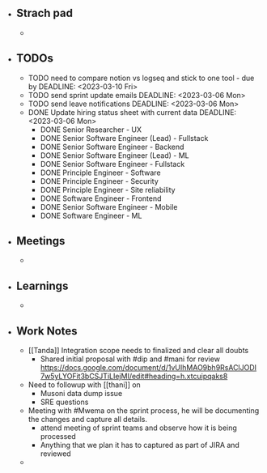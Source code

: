 - ## Strach pad
	-
- ## TODOs
	- TODO  need to compare notion vs logseq and stick to one tool - due by
	  DEADLINE: <2023-03-10 Fri>
	- TODO  send sprint update emails
	  DEADLINE: <2023-03-06 Mon>
	- TODO send leave notifications
	  DEADLINE: <2023-03-06 Mon>
	- DONE Update hiring status sheet with current data
	  DEADLINE: <2023-03-06 Mon>
		- DONE Senior Researcher - UX
		- DONE Senior Software Engineer (Lead) - Fullstack
		- DONE Senior Software Engineer - Backend
		- DONE Senior Software Engineer (Lead) - ML
		- DONE Senior Software Engineer - Fullstack
		- DONE Principle Engineer - Software
		- DONE Principle Engineer - Security
		- DONE Principle Engineer - Site reliability
		- DONE Software Engineer - Frontend
		- DONE Senior Software Engineer - Mobile
		- DONE Software Engineer - ML
- ## Meetings
	-
- ## Learnings
	-
- ## Work Notes
	- [[Tanda]] Integration scope needs to finalized and clear all doubts
		- Shared initial proposal with #dip and #mani for review https://docs.google.com/document/d/1vUIhMAO9bh9RsAClJODI7w5yLYOFit3bCSJTiLIejMI/edit#heading=h.xtcuipqaks8
	- Need to followup with [[thani]] on
		- Musoni data dump issue
		- SRE questions
	- Meeting with #Mwema on the sprint process, he will be documenting the changes and capture all details.
		- attend meeting of sprint teams and observe how it is being processed
		- Anything that we plan it has to captured as part of JIRA and reviewed
	-